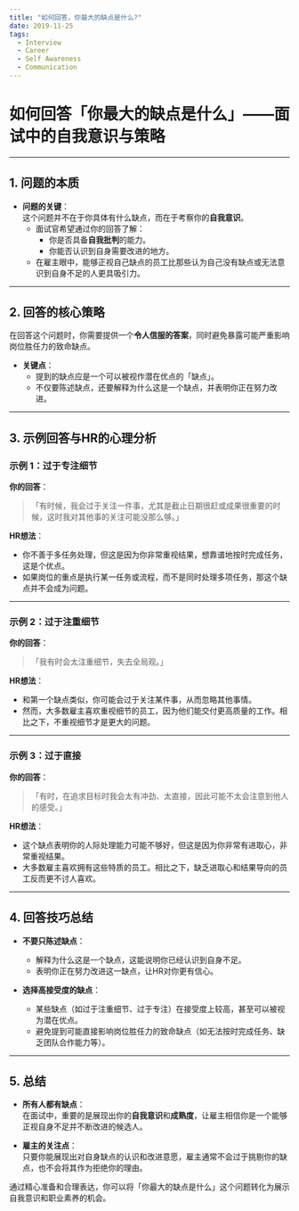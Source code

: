 ```yaml
---
title: "如何回答，你最大的缺点是什么?"
date: 2019-11-25
tags:
  - Interview
  - Career
  - Self Awareness
  - Communication
---
```


# 如何回答「你最大的缺点是什么」——面试中的自我意识与策略

---

## 1. 问题的本质

- **问题的关键**：  
  这个问题并不在于你具体有什么缺点，而在于考察你的**自我意识**。  
  - 面试官希望通过你的回答了解：
    - 你是否具备**自我批判**的能力。
    - 你能否认识到自身需要改进的地方。
  - 在雇主眼中，能够正视自己缺点的员工比那些认为自己没有缺点或无法意识到自身不足的人更具吸引力。

---

## 2. 回答的核心策略

在回答这个问题时，你需要提供一个**令人信服的答案**，同时避免暴露可能严重影响岗位胜任力的致命缺点。  
- **关键点**：  
  - 提到的缺点应是一个可以被视作潜在优点的「缺点」。
  - 不仅要陈述缺点，还要解释为什么这是一个缺点，并表明你正在努力改进。

---

## 3. 示例回答与HR的心理分析

### 示例 1：过于专注细节
**你的回答**：  
> 「有时候，我会过于关注一件事，尤其是截止日期很赶或成果很重要的时候，这时我对其他事的关注可能没那么够。」

**HR想法**：  
- 你不善于多任务处理，但这是因为你非常重视结果，想靠谱地按时完成任务，这是个优点。  
- 如果岗位的重点是执行某一任务或流程，而不是同时处理多项任务，那这个缺点并不会成为问题。

---

### 示例 2：过于注重细节
**你的回答**：  
> 「我有时会太注重细节，失去全局观。」

**HR想法**：  
- 和第一个缺点类似，你可能会过于关注某件事，从而忽略其他事情。  
- 然而，大多数雇主喜欢重视细节的员工，因为他们能交付更高质量的工作。相比之下，不重视细节才是更大的问题。

---

### 示例 3：过于直接
**你的回答**：  
> 「有时，在追求目标时我会太有冲劲、太直接，因此可能不太会注意到他人的感受。」

**HR想法**：  
- 这个缺点表明你的人际处理能力可能不够好，但这是因为你非常有进取心，非常重视结果。  
- 大多数雇主喜欢拥有这些特质的员工。相比之下，缺乏进取心和结果导向的员工反而更不讨人喜欢。

---

## 4. 回答技巧总结

- **不要只陈述缺点**：  
  - 解释为什么这是一个缺点，这能说明你已经认识到自身不足。
  - 表明你正在努力改进这一缺点，让HR对你更有信心。

- **选择高接受度的缺点**：  
  - 某些缺点（如过于注重细节、过于专注）在接受度上较高，甚至可以被视为潜在优点。
  - 避免提到可能直接影响岗位胜任力的致命缺点（如无法按时完成任务、缺乏团队合作能力等）。

---

## 5. 总结

- **所有人都有缺点**：  
  在面试中，重要的是展现出你的**自我意识**和**成熟度**，让雇主相信你是一个能够正视自身不足并不断改进的候选人。  

- **雇主的关注点**：  
  只要你能展现出对自身缺点的认识和改进意愿，雇主通常不会过于挑剔你的缺点，也不会将其作为拒绝你的理由。

通过精心准备和合理表达，你可以将「你最大的缺点是什么」这个问题转化为展示自我意识和职业素养的机会。



